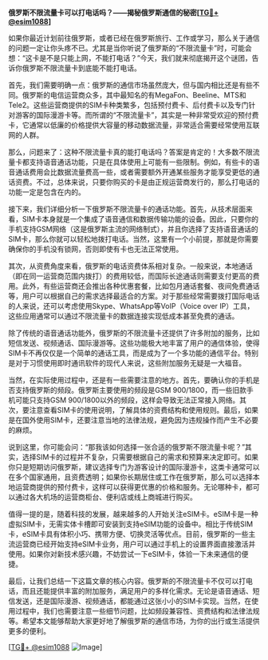 **俄罗斯不限流量卡可以打电话吗？——揭秘俄罗斯通信的秘密[[TG💪+ @esim1088](https://t.me/s/esim1088)]**

如果你最近计划前往俄罗斯，或者已经在俄罗斯旅行、工作或学习，那么关于通信的问题一定让你头疼不已。尤其是当你听说了俄罗斯的“不限流量卡”时，可能会想：“这卡是不是只能上网，不能打电话？”今天，我们就来彻底揭开这个谜团，告诉你俄罗斯不限流量卡到底能不能打电话。

首先，我们需要明确一点：俄罗斯的通信市场虽然庞大，但与国内相比还是有些不同。俄罗斯的电信运营商众多，其中最知名的有MegaFon、Beeline、MTS和Tele2。这些运营商提供的SIM卡种类繁多，包括预付费卡、后付费卡以及专门针对游客的国际漫游卡等。而所谓的“不限流量卡”，其实是一种非常受欢迎的预付费卡，它通常以低廉的价格提供大容量的移动数据流量，非常适合需要经常使用互联网的人群。

那么，问题来了：这种不限流量卡真的能打电话吗？答案是肯定的！大多数不限流量卡都支持语音通话功能，只是在具体使用上可能有一些限制。例如，有些卡的语音通话费用会比数据流量费高一些，或者需要额外开通某些服务才能享受更低的通话资费。不过，总体来说，只要你购买的卡是由正规运营商发行的，那么打电话的功能一定是包含在内的。

接下来，我们详细分析一下俄罗斯不限流量卡的通话功能。首先，从技术层面来看，SIM卡本身就是一个集成了语音通信和数据传输功能的设备。因此，只要你的手机支持GSM网络（这是俄罗斯主流的网络制式），并且你选择了支持语音通话的SIM卡，那么你就可以轻松地拨打电话。当然，这里有一个小前提，那就是你需要确保你的手机没有锁网，否则即使有卡也无法正常使用。

其次，从资费角度来看，俄罗斯的电话资费体系相对复杂。一般来说，本地通话（即在同一运营商范围内拨打）的费用较低，而国际长途通话则需要支付更高的费用。此外，有些运营商还会推出各种优惠套餐，比如包月通话套餐、夜间免费通话等，用户可以根据自己的需求选择最适合的方案。对于那些经常需要拨打国际电话的人来说，还可以考虑使用Skype、WhatsApp等VoIP（Voice over IP）工具，这些应用通常可以通过不限流量卡的数据连接实现低成本甚至免费的通话。

除了传统的语音通话功能外，俄罗斯的不限流量卡还提供了许多附加的服务，比如短信发送、视频通话、国际漫游等。这些功能极大地丰富了用户的通信体验，使得SIM卡不再仅仅是一个简单的通话工具，而是成为了一个多功能的通信平台。特别是对于习惯使用即时通讯软件的现代人来说，这些附加服务无疑是一大福音。

当然，在实际使用过程中，还是有一些需要注意的地方。首先，要确认你的手机是否支持俄罗斯的频段。俄罗斯主要使用的频段是GSM 900/1800，而一些旧款手机可能只支持GSM 900/1800以外的频段，这样会导致无法正常接入网络。其次，要注意查看SIM卡的使用说明，了解具体的资费结构和使用规则。最后，如果是在国外使用SIM卡，还要注意当地的法律法规，避免因为违规操作而产生不必要的麻烦。

说到这里，你可能会问：“那我该如何选择一张合适的俄罗斯不限流量卡呢？”其实，选择SIM卡的过程并不复杂，只需要根据自己的需求和预算来决定即可。如果你只是短期访问俄罗斯，建议选择专门为游客设计的国际漫游卡，这类卡通常可以在多个国家通用，且资费透明；如果你长期居住或工作在俄罗斯，那么可以选择本地运营商提供的预付费卡，这样可以获得更优惠的价格和服务。无论哪种卡，都可以通过各大机场的运营商柜台、便利店或线上商城进行购买。

值得一提的是，随着科技的发展，越来越多的人开始关注eSIM卡。eSIM卡是一种虚拟SIM卡，无需实体卡槽即可安装到支持eSIM功能的设备中。相比于传统SIM卡，eSIM卡具有体积小巧、携带方便、切换灵活等优点。目前，俄罗斯的一些主流运营商已经开始支持eSIM卡业务，用户可以通过手机上的设置界面直接激活并使用。如果你对新技术感兴趣，不妨尝试一下eSIM卡，体验一下未来通信的便捷。

最后，让我们总结一下这篇文章的核心内容。俄罗斯的不限流量卡不仅可以打电话，而且还能提供丰富的附加服务，满足用户的多样化需求。无论是语音通话、短信发送，还是国际漫游、视频通话，都能通过这张小小的SIM卡实现。当然，在使用过程中，我们也需要注意一些细节问题，比如频段兼容性、资费结构和法律法规等。希望本文能够帮助大家更好地了解俄罗斯的通信市场，为你的出行或生活提供更多的便利。

[[TG💪+ @esim1088](https://t.me/s/esim1088) ![Image](https://i.postimg.cc/4NQfJmqS/Snipaste-2025-05-13-00-14-12.png)]